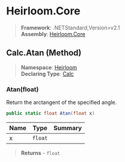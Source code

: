 # Heirloom.Core

> **Framework**: .NETStandard,Version=v2.1  
> **Assembly**: [Heirloom.Core][0]

## Calc.Atan (Method)

> **Namespace**: [Heirloom][0]  
> **Declaring Type**: [Calc][1]

### Atan(float)

Return the arctangent of the specified angle.

```cs
public static float Atan(float x)
```

| Name | Type    | Summary |
|------|---------|---------|
| x    | `float` |         |

> **Returns** - `float`

[0]: ../../../Heirloom.Core.md
[1]: ../Calc.md
